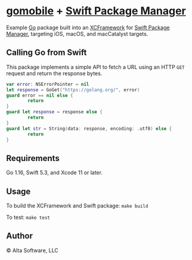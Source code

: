 # [gomobile](https://pkg.go.dev/golang.org/x/mobile/cmd/gomobile) + [Swift Package Manager](https://swift.org/package-manager/)

Example [Go](https://golang.org/) package built into an [XCFramework](https://developer.apple.com/documentation/swift_packages/distributing_binary_frameworks_as_swift_packages) for [Swift Package Manager](https://swift.org/package-manager/), targeting iOS, macOS, and macCatalyst targets.

## Calling Go from Swift

This package implements a simple API to fetch a URL using an HTTP `GET` request and return the response bytes.

```swift
var error: NSErrorPointer = nil
let response = GoGet("https://golang.org/", error)
guard error == nil else {
        return
}
guard let response = response else {
        return
}
guard let str = String(data: response, encoding: .utf8) else {
        return
}
```

## Requirements

Go 1.16, Swift 5.3, and Xcode 11 or later.

## Usage

To build the XCFramework and Swift package: `make build`

To test: `make test`

## Author

© Alta Software, LLC
